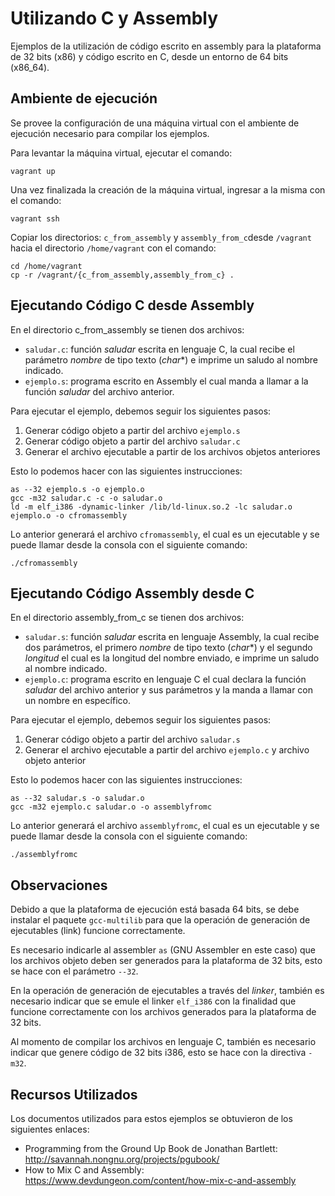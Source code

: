 # Utilizando C y Assembly

Ejemplos de la utilización de código escrito en assembly para la plataforma de 32 bits (x86) y código escrito en C, desde un entorno de 64 bits (x86_64).

## Ambiente de ejecución
Se provee la configuración de una máquina virtual con el ambiente de ejecución necesario para compilar los ejemplos.

Para levantar la máquina virtual, ejecutar el comando:
```
vagrant up
```
Una vez finalizada la creación de la máquina virtual, ingresar a la misma con el comando:
```
vagrant ssh
```
Copiar los directorios: `c_from_assembly` y `assembly_from_c`desde `/vagrant` hacia el directorio  `/home/vagrant` con el comando:
```
cd /home/vagrant
cp -r /vagrant/{c_from_assembly,assembly_from_c} .
```

## Ejecutando Código C desde Assembly
En  el directorio c_from_assembly se tienen dos archivos:
- `saludar.c`: función *saludar* escrita en lenguaje C, la cual recibe el parámetro *nombre* de tipo texto (*char**) e imprime un saludo al nombre indicado.
- `ejemplo.s`: programa escrito en Assembly el cual manda a llamar a la función *saludar* del archivo anterior.

Para ejecutar el ejemplo, debemos seguir los siguientes pasos:
1. Generar código objeto a partir del archivo `ejemplo.s`
2. Generar código objeto a partir del archivo `saludar.c`
3. Generar el archivo ejecutable a partir de los archivos objetos anteriores

Esto lo podemos hacer con las siguientes instrucciones:
```
as --32 ejemplo.s -o ejemplo.o
gcc -m32 saludar.c -c -o saludar.o
ld -m elf_i386 -dynamic-linker /lib/ld-linux.so.2 -lc saludar.o ejemplo.o -o cfromassembly
```

Lo anterior generará el archivo `cfromassembly`, el cual es un ejecutable y se puede llamar desde la consola con el siguiente comando:
```
./cfromassembly
```

## Ejecutando Código Assembly desde C
En  el directorio assembly_from_c se tienen dos archivos:
- `saludar.s`: función *saludar* escrita en lenguaje Assembly, la cual recibe dos parámetros, el primero *nombre* de tipo texto (*char**) y el segundo *longitud* el cual es la longitud del nombre enviado, e imprime un saludo al nombre indicado.
- `ejemplo.c`: programa escrito en lenguaje C el cual declara la función *saludar* del archivo anterior y sus parámetros y la manda a llamar con un nombre en específico.

Para ejecutar el ejemplo, debemos seguir los siguientes pasos:
1. Generar código objeto a partir del archivo `saludar.s`
2. Generar el archivo ejecutable a partir del archivo `ejemplo.c` y archivo objeto anterior

Esto lo podemos hacer con las siguientes instrucciones:
```
as --32 saludar.s -o saludar.o
gcc -m32 ejemplo.c saludar.o -o assemblyfromc
```

Lo anterior generará el archivo `assemblyfromc`, el cual es un ejecutable y se puede llamar desde la consola con el siguiente comando:
```
./assemblyfromc
```
## Observaciones
Debido a que la plataforma de ejecución está basada 64 bits, se debe instalar el paquete `gcc-multilib` para que la operación de generación de ejecutables (link) funcione correctamente.

Es necesario indicarle al assembler `as` (GNU Assembler en este caso) que los archivos objeto deben ser generados para la plataforma de 32 bits, esto se hace con el parámetro `--32`.

En la operación de generación de ejecutables a través del *linker*, también es necesario indicar que se emule el linker `elf_i386` con la finalidad que funcione correctamente con los archivos generados para la plataforma de 32 bits.

Al momento de compilar los archivos en lenguaje C, también es necesario indicar que genere código de 32 bits i386, esto se hace con la directiva `-m32`.

## Recursos Utilizados
Los documentos utilizados para estos ejemplos se obtuvieron de los siguientes enlaces:
- Programming from the Ground Up Book de Jonathan Bartlett: http://savannah.nongnu.org/projects/pgubook/
- How to Mix C and Assembly: https://www.devdungeon.com/content/how-mix-c-and-assembly

